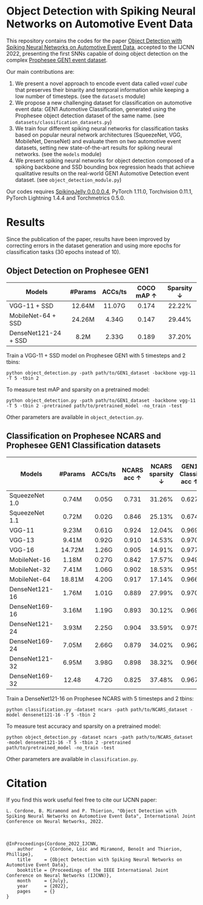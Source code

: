 # Object Detection with Spiking Neural Networks on Automotive Event Data

This repository contains the codes for the paper [Object Detection with Spiking Neural Networks on Automotive Event Data](https://arxiv.org/abs/2205.04339), accepted to the IJCNN 2022, presenting the first SNNs capable of doing object detection on the complex [Prophesee GEN1 event dataset](https://www.prophesee.ai/2020/01/24/prophesee-gen1-automotive-detection-dataset/).

Our main contributions are:
1. We present a novel approach to encode event data called *voxel cube* that preserves their binarity and temporal information while keeping a low number of timesteps. (see the `datasets` module)
2. We propose a new challenging dataset for classification on automotive event data: GEN1 Automotive Classification, generated using the Prophesee object detection dataset of the same name. (see `datasets/classification_datasets.py`)
3. We train four different spiking neural networks for classification tasks based on popular neural network architectures (SqueezeNet, VGG, MobileNet, DenseNet) and evaluate them on two automotive event datasets, setting new state-of-the-art results for spiking neural networks. (see the `models` module)
4. We present spiking neural networks for object detection composed of a spiking backbone and SSD bounding box regression heads that achieve qualitative results on the real-world GEN1 Automotive Detection event dataset. (see `object_detection_module.py`)
 
Our codes requires [SpikingJelly 0.0.0.0.4](https://github.com/fangwei123456/spikingjelly/tree/0.0.0.0.4), PyTorch 1.11.0, Torchvision 0.11.1, PyTorch Lightning 1.4.4 and Torchmetrics 0.5.0.

# Results
Since the publication of the paper, results have been improved by correcting errors in the dataset generation and using more epochs for classification tasks (30 epochs instead of 10).

## Object Detection on Prophesee GEN1

| **Models** | **#Params** | **ACCs/ts** | **COCO mAP &#8593;** | **Sparsity &#8595;** |
|---|:---:|:---:|:---:|:---:|
| VGG-11 + SSD | 12.64M | 11.07G | 0.174 | 22.22% |
| MobileNet-64 + SSD | 24.26M | 4.34G | 0.147 | 29.44% |
| DenseNet121-24 + SSD | 8.2M | 2.33G | 0.189 | 37.20% |

Train a VGG-11 + SSD model on Prophesee GEN1 with 5 timesteps and 2 tbins:

    python object_detection.py -path path/to/GEN1_dataset -backbone vgg-11 -T 5 -tbin 2

To measure test mAP and sparsity on a pretrained model:

    python object_detection.py -path path/to/GEN1_dataset -backbone vgg-11 -T 5 -tbin 2 -pretrained path/to/pretrained_model -no_train -test

Other parameters are available in `object_detection.py`.

## Classification on Prophesee NCARS and Prophesee GEN1 Classification datasets

| **Models** | **#Params** | **ACCs/ts** | **NCARS acc &#8593;** | **NCARS sparsity &#8595;** | **GEN1 Classif acc &#8593;** | **GEN1 Classif sparsity &#8595;** |
|---|:---:|:---:|:---:|:---:|:---:|:---:|
| SqueezeNet 1.0 | 0.74M | 0.05G | 0.731 | 31.26% | 0.627 | 6.65% |
| SqueezeNet 1.1 | 0.72M | 0.02G | 0.846 | 25.13% | 0.674 | 6.79% |
| VGG-11 | 9.23M | 0.61G | 0.924 | 12.04% | 0.969 | 14.69% |
| VGG-13 | 9.41M | 0.92G | 0.910 | 14.53% | 0.970 | 19.03% |
| VGG-16 | 14.72M | 1.26G | 0.905 | 14.91% | 0.977 | 18.79% |
| MobileNet-16 | 1.18M | 0.27G | 0.842 | 17.57% | 0.949 | 15.15% |
| MobileNet-32 | 7.41M | 1.06G | 0.902 | 18.53% | 0.955 | 14.37% |
| MobileNet-64 | 18.81M | 4.20G | 0.917 | 17.14% | 0.966 | 30.60% |
| DenseNet121-16 | 1.76M | 1.01G | 0.889 | 27.99% | 0.970 | 20.31% |
| DenseNet169-16 | 3.16M | 1.19G | 0.893 | 30.12% | 0.969 | 23.12% |
| DenseNet121-24 | 3.93M | 2.25G | 0.904 | 33.59% | 0.975 | 27.26% |
| DenseNet169-24 | 7.05M | 2.66G | 0.879 | 34.02% | 0.962 | 28.29% |
| DenseNet121-32 | 6.95M | 3.98G | 0.898 | 38.32% | 0.966 | 29.46% |
| DenseNet169-32 | 12.48 | 4.72G | 0.825 | 37.48% | 0.967 | 40.35% |

Train a DenseNet121-16 on Prophesee NCARS with 5 timesteps and 2 tbins:

    python classification.py -dataset ncars -path path/to/NCARS_dataset -model densenet121-16 -T 5 -tbin 2

To measure test accuracy and sparsity on a pretrained model:

    python object_detection.py -dataset ncars -path path/to/NCARS_dataset -model densenet121-16 -T 5 -tbin 2 -pretrained path/to/pretrained_model -no_train -test

Other parameters are available in `classification.py`.

# Citation

If you find this work useful feel free to cite our IJCNN paper:

    L. Cordone, B. Miramond and P. Thierion, "Object Detection with Spiking Neural Networks on Automotive Event Data", International Joint Conference on Neural Networks, 2022.

<br>

    @InProceedings{Cordone_2022_IJCNN,
        author    = {Cordone, Loic and Miramond, Benoît and Thierion, Phillipe},
        title     = {Object Detection with Spiking Neural Networks on Automotive Event Data},
        booktitle = {Proceedings of the IEEE International Joint Conference on Neural Networks (IJCNN)},
        month     = {July},
        year      = {2022},
        pages     = {}
    }



